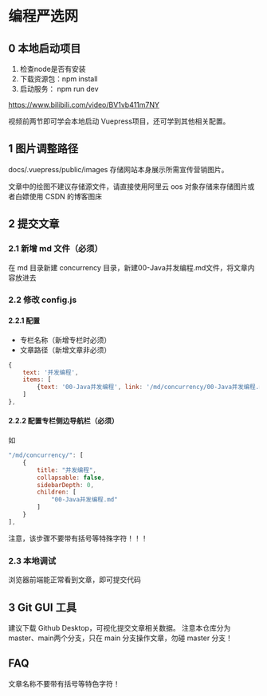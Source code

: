 # 编程严选网

## 0 本地启动项目
1. 检查node是否有安装
2. 下载资源包：npm install
3. 启动服务： npm run dev

https://www.bilibili.com/video/BV1vb411m7NY

视频前两节即可学会本地启动 Vuepress项目，还可学到其他相关配置。

## 1 图片调整路径
docs/.vuepress/public/images 存储网站本身展示所需宣传营销图片。

文章中的绘图不建议存储源文件，请直接使用阿里云 oos 对象存储来存储图片或者白嫖使用 CSDN 的博客图床

## 2 提交文章

### 2.1 新增 md 文件（必须）

在 md 目录新建 concurrency 目录，新建00-Java并发编程.md文件，将文章内容放进去

### 2.2 修改 config.js

#### 2.2.1 配置

- 专栏名称（新增专栏时必须）
- 文章路径（新增文章非必须）
```js
{
    text: '并发编程',
    items: [
        {text: '00-Java并发编程', link: '/md/concurrency/00-Java并发编程.md'},
    ]
},
```
#### 2.2.2 配置专栏侧边导航栏（必须）
如
```js
"/md/concurrency/": [
    {
        title: "并发编程",
        collapsable: false,
        sidebarDepth: 0,
        children: [
            "00-Java并发编程.md"
        ]
    }
],
```

注意，该步骤不要带有括号等特殊字符！！！
### 2.3 本地调试
浏览器前端能正常看到文章，即可提交代码

## 3 Git GUI 工具
建议下载 Github Desktop，可视化提交文章相关数据。
注意本仓库分为 master、main两个分支，只在 main 分支操作文章，勿碰 master 分支！

## FAQ
文章名称不要带有括号等特色字符！